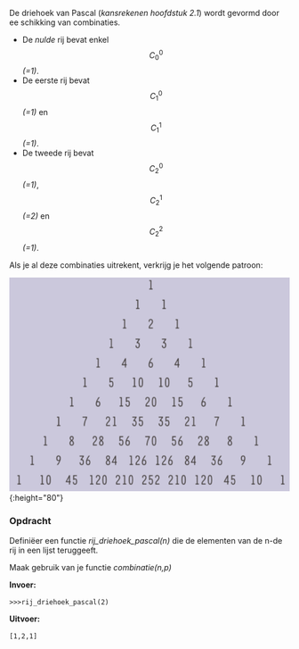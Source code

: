 De driehoek van Pascal (*kansrekenen hoofdstuk 2.1*) wordt gevormd door ee schikking van combinaties.

- De *nulde* rij bevat enkel $$C_0^0$$ *(=1)*.
- De eerste rij bevat $$C_1^0$$*(=1)* en $$C_1^1$$*(=1)*. 
- De tweede rij bevat $$C_2^0$$*(=1)*, $$C_2^1$$*(=2)* en $$C_2^2$$*(=1)*.

Als je al deze combinaties uitrekent, verkrijg je het volgende patroon:

![ISBN](media/driehoekpascal.png "Driehoek Pascal"){:height="80"}

### Opdracht
Definiëer een functie *rij_driehoek_pascal(n)* die de elementen van de n-de rij in een lijst teruggeeft.

Maak gebruik van je functie *combinatie(n,p)*


**Invoer:**

    >>>rij_driehoek_pascal(2)


**Uitvoer:**

    [1,2,1]

